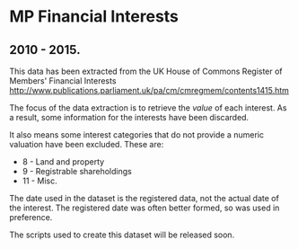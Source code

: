 # MP Financial Interests
## 2010 - 2015.

This data has been extracted from the UK House of Commons Register of Members' Financial Interests http://www.publications.parliament.uk/pa/cm/cmregmem/contents1415.htm

The focus of the data extraction is to retrieve the *value* of each interest. As a result, some information for the interests have been discarded.

It also means some interest categories that do not provide a numeric valuation have been excluded.  These are:
* 8 - Land and property
* 9 - Registrable shareholdings
* 11 - Misc.

The date used in the dataset is the registered data, not the actual date of the interest.  The registered date was often better formed, so was used in preference.

The scripts used to create this dataset will be released soon.
